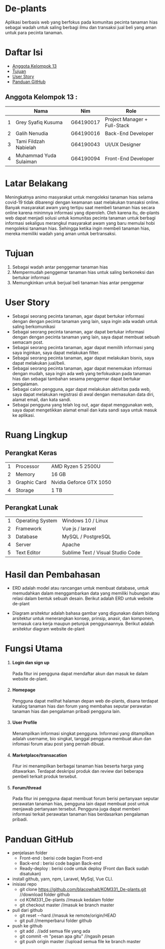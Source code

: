 # De-plants
Aplikasi berbasis web yang berfokus pada komunitas pecinta tanaman hias sebagai wadah untuk saling berbagi ilmu dan transaksi jual beli yang aman untuk para pecinta tanaman.

# Daftar Isi
- [Anggota Kelompok 13](#Anggota-Kelompok-13)
- [Tujuan](#Tujuan)
- [User Story](#User-Story)
- [Panduan GitHub](#panduan-github)

## Anggota Kelompok 13 :
<table>
    <thead>
        <tr>
            <th></th>
            <th>Nama</th>
            <th>Nim</th>
            <th>Role</th>
        </tr>
    </thead>
    <tbody>
        <tr>
            <td>1</td>
            <td>Grey Syafiq Kusuma</td>
            <td>G64190017</td>
            <td>Project Manager + Full-Stack</td>
        </tr>
        <tr>
            <td>2</td>
            <td>Galih Nenudia</td>
            <td>G64190016</td>
            <td>Back-End Developer</td>
        </tr>
        <tr>
            <td>3</td>
            <td>Tami Fildzah Nabielah</td>
            <td>G64190043</td>
            <td>UI/UX Designer</td>
        </tr>
        <tr>
            <td>4</td>
            <td>Muhammad Yuda Sulaiman</td>
            <td>G64190094</td>
            <td>Front-End Developer</td>
        </tr>
    </tbody>
</table>

# Latar Belakang 
Meningkatnya animo masyarakat untuk mengoleksi tanaman hias selama covid-19 tidak dibarengi dengan keamanan saat melakukan transaksi online. Banyak masyarakat awam yang
tertipu saat membeli tanaman hias secara online karena minimnya informasi yang diperoleh. Oleh karena itu, de-plants web dapat menjadi solusi untuk komunitas pecinta tanaman untuk berbagi informasi sekaligus merangkul masyarakat awam yang baru memulai hobi mengoleksi tanaman hias. Sehingga ketika ingin membeli tanaman hias, mereka memiliki wadah yang aman untuk bertransaksi. 

# Tujuan
1. Sebagai wadah antar penggemar tanaman hias
2. Mempermudah penggemar tanaman hias untuk saling berkoneksi dan bertukar informasi
3. Memungkinkan untuk berjual beli tanaman hias antar penggemar

# User Story
- Sebagai seorang pecinta tanaman, agar dapat bertukar informasi dengan dengan pecinta tanaman yang lain, saya ingin ada wadah untuk saling berkomunikasi
- Sebagai seorang pecinta tanaman, agar dapat bertukar informasi dengan dengan pecinta tanaman yang lain, saya dapat membuat sebuah semacam post.
- Sebagai seorang pecinta tanaman, agar dapat memilih informasi yang saya inginkan, saya dapat melakukan filter.
- Sebagai seorang pecinta tanaman, agar dapat melakukan bisnis, saya dapat melakukan jual/beli.
- Sebagai seorang pecinta tanaman, agar dapat menemukan informasi dengan mudah, saya ingin ada web yang terfokuskan pada tanaman hias dan sebagai tambahan sesama penggemar dapat bertukar pengalaman.
- Sebagai calon pengguna, agar dapat melakukan aktivitas pada web, saya dapat melakukan registrasi di awal dengan memasukan data diri, alamat email, dan kata sandi.
- Sebagai pengguna yang telah log out, agar dapat menggunakan web, saya dapat mengetikkan alamat email dan kata sandi saya untuk masuk ke aplikasi.

# Ruang Lingkup 
## Perangkat Keras 
<table>
    <tbody>
        <tr>
            <td>1</td>
            <td>Processor</td>
            <td>AMD Ryzen 5 2500U</td>
        </tr>
        <tr>
            <td>2</td>
            <td>Memory</td>
            <td>16 GB</td>
        </tr>
        <tr>
            <td>3</td>
            <td>Graphic Card</td>
            <td>Nvidia Geforce GTX 1050</td>
        </tr>
        <tr>
            <td>4</td>
            <td>Storage</td>
            <td>1 TB</td>
        </tr>   
    </tbody>
</table>

## Perangkat Lunak
<table>
    <tbody>
        <tr>
            <td>1</td>
            <td>Operating System</td>
            <td>Windows 10 / Linux</td>
        </tr>
        <tr>
            <td>2</td>
            <td>Framework</td>
            <td>Vue js / laravel</td>
        </tr>
        <tr>
            <td>3</td>
            <td>Database</td>
            <td>MySQL / PostgreSQL</td>
        </tr>
        <tr>
            <td>4</td>
            <td>Server</td>
            <td>Apache</td>
        </tr>   
         <tr>
            <td>5</td>
            <td>Text Editor</td>
            <td>Sublime Text / Visual Studio Code</td>
        </tr>   
    </tbody>
</table>

# Hasil dan Pembahasan 
- ERD adalah model atau rancangan untuk membuat database, untuk memudahkan dalam menggambarkan data yang memiliki hubungan atau relasi dalam bentuk sebuah desain. Berikut adalah ERD untuk website de-plant

- Diagram arsitektur adalah bahasa gambar yang digunakan dalam bidang arsitektur untuk menerangkan konsep, prinsip, anasir, dan komponen, termasuk cara kerja maupun petunjuk penggunaannya. Berikut adalah arsitektur diagram website de-plant 

# Fungsi Utama 
1. #### Login dan sign up 
    Pada fitur ini pengguna dapat mendaftar akun dan masuk ke dalam website de-plant. 
2. #### Homepage
    Pengguna dapat melihat halaman depan web de-plants, disana terdapat katalog tanaman hias dan forum yang membahas seputar perawatan tanaman hias
    dan pengalaman pribadi pengguna lain.

3. #### User Profile 
    Menampilkan informasi singkat pengguna. Informasi yang ditampilkan adalah username, bio singkat, tanggal pengguna membuat akun dan infomasi forum atau post yang pernah           dibuat.

4. #### Marketplace/transacation 
    Fitur ini menampilkan berbagai tanaman hias beserta harga yang ditawarkan. Terdapat deskripsi produk dan review dari beberapa pembeli terkait produk tersebut.

5. #### Forum/thread
    Pada fitur ini pengguna dapat membuat forum berisi pertanyaan seputar perawatan tanaman hias, pengguna lain dapat membuat post untuk menjawab pertanyaan tersebut. Pengguna       juga dapat memberi informasi terkait perawatan tanaman hias berdasarkan pengalaman pribadi.


# Panduan GitHub
- penjelasan folder
    - Front-end     : berisi code bagian Front-end
    - Back-end      : berisi code bagian Back-end
    - Ready-deploy  : berisi code untuk deploy (Front dan Back sudah disatukan)
- install github, yarn, npm, Laravel, MySql, Vue CLI.
- inisiasi repo
    - git clone https://github.com/blacowhait/KOM331_De-plants.git //download folder github
    - cd KOM331_De-plants //masuk kedalam folder
    - git checkout master //masuk ke branch master 
- pull dari github
    - git reset --hard //masuk ke remote/origin/HEAD
    - git pull //memperbarui folder github
- push ke github
    - git add . //add semua file yang ada
    - git commit -m "pesan apa gitu" //ngasih pesan
    - git push origin master //upload semua file ke branch master
